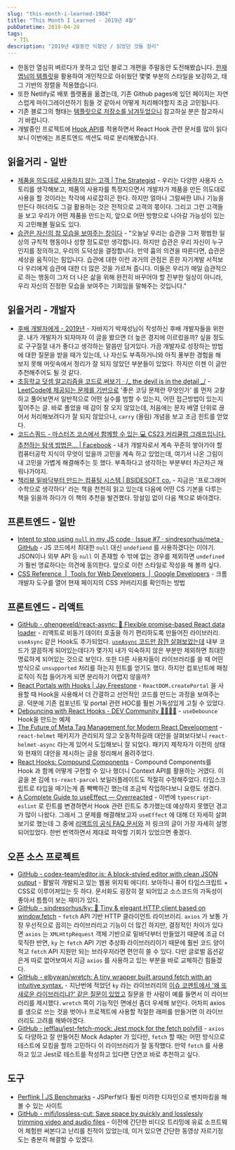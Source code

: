 ```yaml
---
slug: "this-month-i-learned-1904"
title: "This Month I Learned - 2019년 4월"
pubDatetime: 2019-04-28
tags:
  - TIL
description: "2019년 4월동안 익혔던 / 읽었던 것들 정리"
---
```


- 한동안 열심히 벼르다가 못하고 있던 블로그 개편을 주말동안 도전해봤습니다. [한재엽님의 템플릿](https://github.com/JaeYeopHan/gatsby-starter-bee)을 활용하여 개인적으로 아쉬웠던 몇몇 부분의 스타일을 보강하고, 태그 기반의 정렬을 적용했습니다.
- 또한 Netlify로 배포 플랫폼을 옮겼는데, 기존 Github pages에 있던 페이지는 자연스럽게 마이그레이션하기 힘들 것 같아서 어떻게 처리해야할지 조금 고민됩니다.
- 기존 블로그의 형태는 [템플릿으로 저장소를 남겨두었으니](https://github.com/adhrinae/gatsby-blog-template-rinae) 참고하실 분은 참고하시기 바랍니다.
- 개발중인 프로젝트에 [Hook API](https://reactjs.org/docs/hooks-reference.html)를 적용하면서 React Hook 관련 문서를 많이 읽다 보니 이번에는 프론트엔드 섹션도 따로 분리해봤습니다.

## 읽을거리 - 일반

- [제품을 의도대로 사용하지 않는 고객 | The Strategist](http://thestrategist.io/misbehaving-customers/) - 우리는 다양한 사용자 스토리를 생각해보고, 제품의 사용자를 특정지으면서 개발자가 제품을 만든 의도대로 사용을 할 것이라는 착각에 사로잡히곤 한다. 하지만 얼마나 그럴싸한 UI나 기능을 만든다 하더라도 그걸 활용하는 것은 전적으로 고객의 몫이다. 그리고 그런 고객들을 보고 우리가 어떤 제품을 만드는지, 앞으로 어떤 방향으로 나아갈 가능성이 있는지 고민해볼 필요도 있다.
- [습관은 자신의 참 모습을 보여주는 창이다](http://newspeppermint.com/2019/04/02/m-habitus/) - "오늘날 우리는 습관을 그저 평범한 일상의 규칙적 행동이나 성향 정도로만 생각합니다. 하지만 습관은 우리 자신이 누구인지를 정의하고, 우리의 도덕성을 결정합니다. 만약 흄의 의견을 따른다면, 습관은 세상을 움직이는 힘입니다. 습관에 대한 이런 과거의 관점은 흔한 자기계발 서적보다 우리에게 습관에 대한 더 많은 것을 가르쳐 줍니다. 이들은 우리가 매일 습관적으로 하는 행동이 그저 더 나은 삶을 위해 완전히 바꾸어야 할 진부한 일상이 아니라, 우리 자신의 진정한 모습을 보여주는 기회임을 말해주는 것입니다."

## 읽을거리 - 개발자

- [후배 개발자에게 - 2019년](https://brunch.co.kr/@javajigi/4) - 자바지기 박재성님이 작성하신 후배 개발자들을 위한 글. 내가 개발자가 되자마자 이 글을 봤으면 더 높은 경지에 이르렀을까? 싶을 정도로 구구절절 내가 좋다고 생각하는 말씀만 담겨있다. 가끔 개발자로 성장하는 방법에 대한 질문을 받을 때가 있는데, 나 자신도 부족하거니와 아직 풍부한 경험을 해 보지 못해 머릿속에서 정리가 잘 되지 않았던 부분들이 있었다. 하지만 이젠 이 글만 추천해주어도 될 것 같다.
- [초등학교 덧셈 알고리즘을 코드로 써보기 · /_ the devil is in the detail _/](http://minjang.github.io/2019/03/02/convert-math-addition-algorithm-to-code/) - [LeetCode에 제공되는 문제를 기반으로](https://leetcode.com/problems/add-strings/) '좋은 코딩 문제란 무엇인가' 를 먼저 고찰하고 풀어보면서 일반적으로 어떤 실수를 범할 수 있는지, 어떤 접근방법이 있는지 짚어주는 글. 바로 풀었을 때 감이 잘 오지 않았는데, 처음에는 문자 배열 단위로 끊어서 처리해보려다가 잘 되지 않았으나, `carry` (올림) 개념을 보고 조금 힌트를 얻었다.
- [코드스쿼드 - 마스터즈 코스에서 함께할 수 있는 💻 CS23 커리큘럼 그래프입니다.추천하는 탐색 방법은... | Facebook](https://www.facebook.com/102864260182667/posts/598493207286434?sfns=mo) - 내가 개발자로서 계속 꾸준히 쌓아가야 할 컴퓨터공학 지식이 무엇이 있을까 고민을 계속 하고 있었는데, 여기서 나온 그림이 내 고민을 가볍게 해결해주는 듯 했다. 부족하다고 생각하는 부분부터 차근차근 채워나가야지.
- [책리뷰 밑바닥부터 만드는 컴퓨팅 시스템 | BSIDESOFT co.](https://www.bsidesoft.com/8032) - 지금은 '프로그래머 수학으로 생각하다' 라는 책을 천천히 읽고 있는데 다음에 어떤 CS 기본을 다루는 책을 읽을까 하다가 이 책의 추천을 발견했다. 망설임 없이 다음 책으로 봐야겠다.

## 프론트엔드 - 일반

- [Intent to stop using `null` in my JS code · Issue #7 · sindresorhus/meta · GitHub](https://github.com/sindresorhus/meta/issues/7) - JS 코드에서 최대한 `null` 대신 `undefiend` 를 사용하겠다는 이야기. JSON이나 외부 API 등 `null` 이 존재할 수 밖에 없는 경우를 제외하면 `undefined` 가 훨씬 명료하다는 의견에 동의한다. 앞으로 이런 스타일로 작성을 해 볼까 싶다.
- [CSS Reference  |  Tools for Web Developers  |  Google Developers](https://developers.google.com/web/tools/chrome-devtools/css/reference#coverage) - 크롬 개발자 도구를 열어 현재 페이지의 CSS 커버리지를 확인하는 방법

## 프론트엔드 - 리액트

- [GitHub - ghengeveld/react-async: 🍾 Flexible promise-based React data loader](https://github.com/ghengeveld/react-async) - 리액트로 비동기 데이터 호출을 하기 편리하도록 만들어진 라이브러리. `useAsync` 같은 Hook도 추가되었다. [`useAsync` 코드만 잠깐 살펴보았는데](https://github.com/ghengeveld/react-async/blob/master/src/useAsync.js) 내부 코드가 깔끔하게 되어있는데다가 몇가지 내가 익숙하지 않은 부분만 제외하면 최대한 명료하게 되어있는 것으로 보인다. 또한 다른 사용자들이 라이브러리를 쓸 때 어떤 방식으로 `unsupported` 처리를 하는지 힌트를 얻기도 했다. 하지만 컴포넌트에 패칭 로직이 직접 들어가게 되면 분리하기 어렵지 않을까?
- [React Portals with Hooks | Jay Freestone](https://www.jayfreestone.com/writing/react-portals-with-hooks/) - `ReactDOM.createPortal` 을 사용할 때 Hook을 사용해서 더 간결하고 선언적인 코드를 만드는 과정을 보여주는 글. 덕분에 기존 컴포넌트 및 portal 관련 HOC를 훨씬 가독성있게 고칠 수 있었다.
- [Debouncing with React Hooks - DEV Community 👩‍💻👨‍💻](https://dev.to/gabe_ragland/debouncing-with-react-hooks-jci) - `useDebounce` Hook을 만드는 예제
- [The Future of Meta Tag Management for Modern React Development](https://open.nytimes.com/the-future-of-meta-tag-management-for-modern-react-development-ec26a7dc9183) - `react-helmet` 패키지가 관리되지 않고 오동작하길래 대안을 살펴보다보니 `react-helmet-async` 라는게 있어서 도입해보니 잘 되었다. 패키지 제작자가 이전의 상태와 현재의 대안을 제시하는 글을 정리해서 올려주었다.
- [React Hooks: Compound Components](https://kentcdodds.com/blog/compound-components-with-react-hooks) - Compound Components를 Hook 과 함께 어떻게 구현할 수 있나 했더니 Context API를 활용하는 거였다. 이 글을 본 김에 `ts-react-parcel` 보일러플레이트도 적절히 수정해주었다. 타입스크립트로 타입을 매기는게 좀 빡빡하긴 했는데 조금씩 작업하다보니 요령도 생겼다.
- [A Complete Guide to useEffect — Overreacted](https://overreacted.io/a-complete-guide-to-useeffect/) - 이번에 `typescript-eslint` 로 린트를 변경하면서 Hook 관련 린트도 추가했는데 예상하지 못했던 경고가 많이 나왔다. 그래서 그 문제를 해결해보고자 `useEffect` 에 대해 더 자세히 살펴보기로 했는데 그 중에 [리액트의 공식 FAQ 문서와](https://reactjs.org/docs/hooks-faq.html) 저 링크의 글이 가장 자세히 설명되어있었다. 한번 번역하면서 제대로 파악할 기회가 있었으면 좋겠다.

## 오픈 소스 프로젝트

- [GitHub - codex-team/editor.js: A block-styled editor with clean JSON output](https://github.com/codex-team/editor.js) - 활발히 개발되고 있는 웹용 위지윅 에디터. 보아하니 퓨어 타입스크립트 + CSS로 이루어져있는 듯 하다. 문서화도 굉장히 잘 되어있고 소스코드의 가독성이 좋아서 틈틈이 보는 재미가 있다.
- [GitHub - sindresorhus/ky: 🌳 Tiny & elegant HTTP client based on window.fetch](https://github.com/sindresorhus/ky) - `fetch` API 기반 HTTP 클라이언트 라이브러리. `axios` 가 보통 가장 우선적으로 꼽히는 라이브러리고 기능이 더 많긴 하지만, 결정적인 차이가 있다면 `axios` 는 `XMLHttpRequest` 객체 기반으로 밑바닥부터 만들었기 때문에 조금 더 묵직한 반면, `ky` 는 `fetch` API 기반 추상화 라이브러리이기 때문에 훨씬 코드 양이 적고 `fetch` API 지원만 되는 브라우저라면 편안히 쓸 수 있다. 다만 글로벌 옵션같은게 따로 없어보여서 지금 `axios` 를 사용하고 있는 부분을 바로 교체하긴 힘들겠다.
- [GitHub - elbywan/wretch: A tiny wrapper built around fetch with an intuitive syntax.](https://github.com/elbywan/wretch) - 지난번에 적었던 `ky` 라는 라이브러리의 [이슈 코멘트에서 '왜 또 새로운 라이브러리냐?' 같은 질문이 있었고](https://github.com/sindresorhus/ky/issues/10#issuecomment-420174555) 질문을 한 사람이 예를 들면서 이 라이브러리를 제시했다. `wretch` 쪽이 기능적인 면에선 좀더 우세해 보인다. 어차피 axios를 생으로 쓰는 것을 벗어나 프로젝트에 사용할 적절한 래퍼를 만들거면 이 라이브러리도 고려를 해봐야겠다.
- [GitHub - jefflau/jest-fetch-mock: Jest mock for the fetch polyfill](https://github.com/jefflau/jest-fetch-mock) - `axios` 도 다양하고 잘 만들어진 Mock Adapter 가 있다만, `fetch` 할 때는 어떤 방식으로 테스트에 모킹을 할까 고민하다 이 라이브러리가 잘 동작했다. 만약 `fetch` 를 사용하고 있고 Jest로 테스트를 작성하고 있다면 단연코 바로 추천하고 싶다.

## 도구

- [Perflink | JS Benchmarks](https://perf.link) - JSPerf보다 훨씬 미려한 디자인으로 벤치마킹을 해볼 수 있는 사이트
- [GitHub - mifi/lossless-cut: Save space by quickly and losslessly trimming video and audio files](https://github.com/mifi/lossless-cut) - 이전에 간단한 비디오 트리밍에 유료 소프트웨어 체험판 써본다고 난리를 친적이 있었는데, 이거 있으면 간단한 동영상 자르기정도는 충분히 해결할 수 있겠다.
